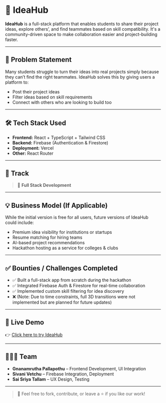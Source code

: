 # 🚀 IdeaHub

**IdeaHub** is a full-stack platform that enables students to share their project ideas, explore others’, and find teammates based on skill compatibility. It's a community-driven space to make collaboration easier and project-building faster.

---

## 🎯 Problem Statement

Many students struggle to turn their ideas into real projects simply because they can’t find the right teammates. IdeaHub solves this by giving users a platform to:
- Post their project ideas
- Filter ideas based on skill requirements
- Connect with others who are looking to build too

---

## 🛠️ Tech Stack Used

- **Frontend:** React + TypeScript + Tailwind CSS  
- **Backend:** Firebase (Authentication & Firestore)  
- **Deployment:** Vercel  
- **Other:** React Router

---

## 🎯 Track

> 🧩 **Full Stack Development**

---

## 💡 Business Model (If Applicable)

While the initial version is free for all users, future versions of IdeaHub could include:
- Premium idea visibility for institutions or startups
- Resume matching for hiring teams
- AI-based project recommendations
- Hackathon hosting as a service for colleges & clubs

---

## ✅ Bounties / Challenges Completed

- ✅ Built a full-stack app from scratch during the hackathon
- ✅ Integrated Firebase Auth & Firestore for real-time collaboration
- ✅ Implemented custom skill filtering for idea discovery
- ❌ (Note: Due to time constraints, full 3D transitions were not implemented but are planned for future updates)

---

## 🔗 Live Demo

👉 [Click here to try IdeaHub](https://idea-hub-27dl.vercel.app)

---

## 👨‍👩‍👧 Team

- **Gnanamrutha Pallapothu** – Frontend Development, UI Integration  
- **Sivani Vetchu** – Firebase Integration, Deployment  
- **Sai Sriya Tallam** – UX Design, Testing  

---

> 💬 Feel free to fork, contribute, or leave a ⭐ if you like our work!
